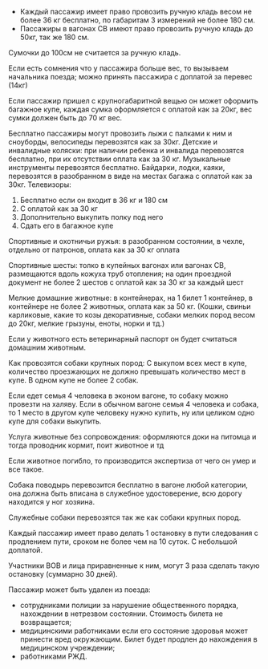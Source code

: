 * Каждый пассажир имеет право провозить ручную кладь весом не более 36 кг бесплатно, по габаритам 3 измерений не более 180 см.
* Пассажиры в вагонах СВ имеют право провозить ручную кладь до 50кг, так же 180 см.

Сумочки до 100см не считается за ручную кладь.

Если есть сомнения что у пассажира больше вес, то вызываем начальника поезда; можно принять пассажира с доплатой за перевес (14кг)

Если пассажир пришел с крупногабаритной вещью он может оформить багажное купе, каждая сумка оформляется с оплатой как за 20кг, вес сумки должен быть до 70 кг вес.

Бесплатно пассажиры могут провозить лыжи с палками к ним и сноуборды, велосипеды перевозятся как за 30кг. 
Детские и инвалидные коляски: при наличии ребенка и инвалида перевозятся бесплатно, при их отсутствии оплата как за 30 кг. 
Музыкальные инструменты перевозятся бесплатно. 
Байдарки, лодки, каяки, перевозятся в разобранном в виде на местах багажа с оплатой как за 30кг. 
Телевизоры: 
 1. Бесплатно если он входит в 36 кг и 180 см
 2. С оплатой как за 30 кг
 3. Дополнительно выкупить полку под него 
 4. Сдать его в багажное купе 

Спортивные и охотничьи ружья: в разобранном состоянии, в чехле, отдельно от патронов, оплата как за 30 кг оплата

Спортивные шесты: толко в купейных вагонах или вагонах СВ, размещаются вдоль кожуха труб отопления; на один проездной документ не более 2 шестов с оплатой как за 30 кг за каждый шест 

Мелкие домашние животные: в контейнерах, на 1 билет 1 контейнер, в контейнере не более 2 животных, оплата как за 50 кг. (Кошки, свиньи карликовые, какие то козы декоративные, собаки мелких пород весом до 20кг, мелкие грызуны, еноты, норки и тд.)

Если у животного есть ветеринарный паспорт он будет считаться домашним животным.

Как провозятся собаки крупных пород:
С выкупом всех мест в купе, количество проезжающих не должно превышать количество мест в купе. В одном купе не более 2 собак. 

Если едет семья 4 человека в эконом вагоне, то собаку можно провезти на халяву.
Если в обычном вагоне семья 4 человека и собака, то 1 место в другом купе человеку нужно купить, ну или целиком одно купе для собаки выкупить.

Услуга животные без сопровождения: оформляются доки на питомца и тогда проводник кормит, поит животное и тд 

Если животное погибло, то производится экспертиза от чего он умер и все такое.

Собака поводырь перевозится бесплатно в вагоне любой категории, она должна быть вписана в служебное удостоверение, всю дорогу находится у ног хозяина. 

Служебные собаки перевозятся так же как собаки крупных пород.

Каждый пассажир имеет право делать 1 остановку в пути следования с продлением пути, сроком не более чем на 10 суток. С небольшой доплатой.

Участники ВОВ и лица приравненные к ним, могут 3 раза сделать такую остановку (суммарно 30 дней). 

Пассажир может быть удален из поезда: 
* сотрудниками полиции за нарушение общественного порядка, нахождении в нетрезвом состоянии. Стоимость билета не возвращается;
* медицинскими работниками если его состояние здоровья может принести вред окружающим. Билет будет продлен до нахождения в медицинском учреждении;
* работниками РЖД.